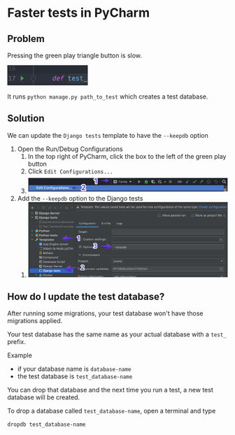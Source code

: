 # Faster tests in PyCharm

## Problem

Pressing the green play triangle button is slow.

![pycharm-triangle.png](images/pycharm-triangle.png)

It runs `python manage.py path_to_test` which creates a test database.

## Solution

We can update the `Django tests` template to have the `--keepdb` option

1. Open the Run/Debug Configurations
    1. In the top right of PyCharm, click the box to the left of the green play button
    1. Click `Edit Configurations...`
    1. ![edit-configurations.png](images/edit-configurations.png)
2. Add the `--keepdb` option to the Django tests
    1. ![pycharm-django-config.png](images/pycharm-django-config.png)

## How do I update the test database?

After running some migrations, your test database won't have those migrations applied.

Your test database has the same name as your actual database with a `test_` prefix.

Example

-   if your database name is `database-name`
-   the test database is `test_database-name`

You can drop that database and the next time you run a test, a new test database will be created.

To drop a database called `test_database-name`, open a terminal and type

```sh
dropdb test_database-name
```
